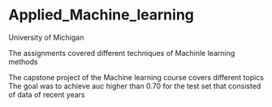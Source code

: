 # Applied_Machine_learning
University of Michigan

The assignments covered different techniques of Machinle learning methods

The capstone project of the Machine learning course covers different topics
The goal was to achieve auc higher than 0.70 for the test set that consisted of data of recent years

